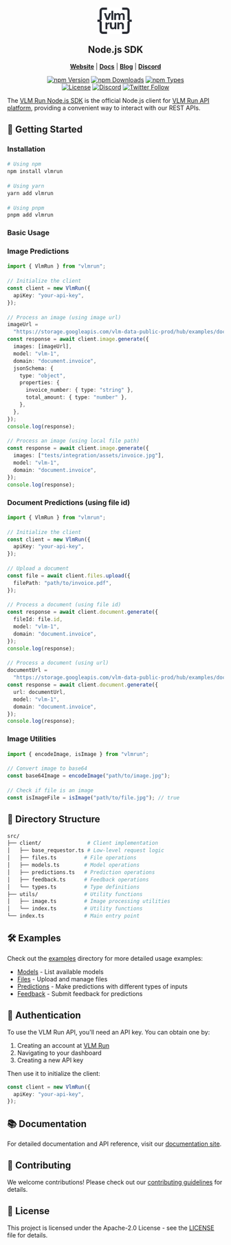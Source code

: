 <div align="center">
<p align="center" style="width: 100%;">
    <img src="https://raw.githubusercontent.com/vlm-run/.github/refs/heads/main/profile/assets/vlm-black.svg" alt="VLM Run Logo" width="80" style="margin-bottom: -5px; color: #2e3138; vertical-align: middle; padding-right: 5px;"><br>
</p>
<h2>Node.js SDK</h2>
<p align="center"><a href="https://docs.vlm.run"><b>Website</b></a> | <a href="https://docs.vlm.run/"><b>Docs</b></a> | <a href="https://docs.vlm.run/blog"><b>Blog</b></a> | <a href="https://discord.gg/AMApC2UzVY"><b>Discord</b></a>
</p>
<p align="center">
<a href="https://www.npmjs.com/package/vlmrun"><img alt="npm Version" src="https://img.shields.io/npm/v/vlmrun.svg"></a>
<a href="https://www.npmjs.com/package/vlmrun"><img alt="npm Downloads" src="https://img.shields.io/npm/dm/vlmrun.svg"></a>
<a href="https://www.npmjs.com/package/vlmrun"><img alt="npm Types" src="https://img.shields.io/npm/types/vlmrun.svg"></a><br>
<a href="https://github.com/vlm-run/vlmrun-node-sdk/blob/main/LICENSE"><img alt="License" src="https://img.shields.io/badge/license-Apache--2.0-blue"></a>
<a href="https://discord.gg/AMApC2UzVY"><img alt="Discord" src="https://img.shields.io/badge/discord-chat-purple?color=%235765F2&label=discord&logo=discord"></a>
<a href="https://twitter.com/vlmrun"><img alt="Twitter Follow" src="https://img.shields.io/twitter/follow/vlmrun.svg?style=social&logo=twitter"></a>
</p>
</div>

The [VLM Run Node.js SDK](https://www.npmjs.com/package/vlmrun) is the official Node.js client for [VLM Run API platform](https://docs.vlm.run), providing a convenient way to interact with our REST APIs.

## 🚀 Getting Started

### Installation

```bash
# Using npm
npm install vlmrun

# Using yarn
yarn add vlmrun

# Using pnpm
pnpm add vlmrun
```

### Basic Usage

### Image Predictions

```typescript
import { VlmRun } from "vlmrun";

// Initialize the client
const client = new VlmRun({
  apiKey: "your-api-key",
});

// Process an image (using image url)
imageUrl =
  "https://storage.googleapis.com/vlm-data-public-prod/hub/examples/document.invoice/invoice_1.jpg";
const response = await client.image.generate({
  images: [imageUrl],
  model: "vlm-1",
  domain: "document.invoice",
  jsonSchema: {
    type: "object",
    properties: {
      invoice_number: { type: "string" },
      total_amount: { type: "number" },
    },
  },
});
console.log(response);

// Process an image (using local file path)
const response = await client.image.generate({
  images: ["tests/integration/assets/invoice.jpg"],
  model: "vlm-1",
  domain: "document.invoice",
});
console.log(response);
```

### Document Predictions (using file id)

```typescript
import { VlmRun } from "vlmrun";

// Initialize the client
const client = new VlmRun({
  apiKey: "your-api-key",
});

// Upload a document
const file = await client.files.upload({
  filePath: "path/to/invoice.pdf",
});

// Process a document (using file id)
const response = await client.document.generate({
  fileId: file.id,
  model: "vlm-1",
  domain: "document.invoice",
});
console.log(response);

// Process a document (using url)
documentUrl =
  "https://storage.googleapis.com/vlm-data-public-prod/hub/examples/document.invoice/google_invoice.pdf";
const response = await client.document.generate({
  url: documentUrl,
  model: "vlm-1",
  domain: "document.invoice",
});
console.log(response);
```

### Image Utilities

```typescript
import { encodeImage, isImage } from "vlmrun";

// Convert image to base64
const base64Image = encodeImage("path/to/image.jpg");

// Check if file is an image
const isImageFile = isImage("path/to/file.jpg"); // true
```

## 📂 Directory Structure

```bash
src/
├── client/               # Client implementation
│   ├── base_requestor.ts # Low-level request logic
│   ├── files.ts         # File operations
│   ├── models.ts        # Model operations
│   ├── predictions.ts   # Prediction operations
│   ├── feedback.ts      # Feedback operations
│   └── types.ts         # Type definitions
├── utils/               # Utility functions
│   ├── image.ts         # Image processing utilities
│   └── index.ts         # Utility functions
└── index.ts             # Main entry point
```

## 🛠️ Examples

Check out the [examples](./examples) directory for more detailed usage examples:

- [Models](./examples/models.ts) - List available models
- [Files](./examples/files.ts) - Upload and manage files
- [Predictions](./examples/predictions.ts) - Make predictions with different types of inputs
- [Feedback](./examples/feedback.ts) - Submit feedback for predictions

## 🔑 Authentication

To use the VLM Run API, you'll need an API key. You can obtain one by:

1. Creating an account at [VLM Run](https://vlm.run)
2. Navigating to your dashboard
3. Creating a new API key

Then use it to initialize the client:

```typescript
const client = new VlmRun({
  apiKey: "your-api-key",
});
```

## 📚 Documentation

For detailed documentation and API reference, visit our [documentation site](https://docs.vlm.run).

## 🤝 Contributing

We welcome contributions! Please check out our [contributing guidelines](docs/CONTRIBUTING.md) for details.

## 📝 License

This project is licensed under the Apache-2.0 License - see the [LICENSE](LICENSE) file for details.
